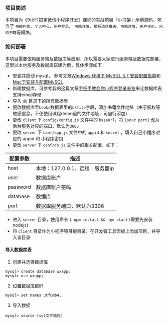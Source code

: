 ### 项目简述

本项目为《9小时搞定微信小程序开发》课程的实战项目「小书架」示例源码，包含了 `书籍列表`、`个人中心`、`用户登录`、 `书籍详情`、`模板消息推送`、`书籍详情`、`用户评论`、`已购书籍`等模块。

### 如何部署

本项目需要依赖服务端及数据库等应用，所以需要大家进行服务端及数据库部署，这里以本地服务及数据库搭建为例，具体步骤如下：

* 安装并启动 mysql， 参考文章[Windows 环境下 MySQL 5.7 安装配置指南](https://www.jianshu.com/p/710e5861c198)和[Mac下安装与配置MySQL](https://www.jianshu.com/p/a8e4068a7a8a)
* 新建数据库，可参考我的这篇文章[手把手教会你小程序登录鉴权](https://juejin.im/post/5ac9b72cf265da23906c486a)来让数据库表支持emoji存储
* 导入 `db` 目录下的所有数据表
* 更改数据库里`books`数据表里的`bkfile`字段，添加书籍文件地址（由于版权等敏感信息，不便使用课程demo里的文件地址，可自行添加）
* 更改 `client` 下 `config/config.js` 文件中的 `baseUrl`，将 `[your port]` 改为后台服务对应的端口，默认为`3003`
* 更改 `server` 下 `conf/app.js` 文件中的 `appid` 和 `secret` ，填入自己小程序对应的 appid 和 小程序密钥
* 更改 `server` 下 `conf/db.js` 文件中的相关配置，如下：

| 配置参数 | 描述 |
| ------ | ---- |
| host | 本地：127.0.0.1，远程：服务器ip |
| user | 数据库账户 |
| password | 数据库账户密码 |
| database | 数据库 |
| port | 数据库服务端口，默认为3306 |

* 进入 `server` 目录，使用命令 `$ npm install && npm start` (需要先安装nodejs)
* 将 `client` 目录作为小程序项目根目录，在开发者工具面板上添加项目，并导入该目录

#### 导入数据库表

1. 创建并选择数据库

```shell
mysql> create database wxapp;
mysql> use wxapp;
```

2. 设置数据库编码

```shell
mysql> set names utf8mb4;
```

3. 导入数据

```shell
mysql> source [sql文件路径]
```
